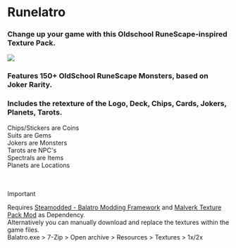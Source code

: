 # Runelatro

### Change up your game with this Oldschool RuneScape-inspired Texture Pack.

![](https://i.imgur.com/HtXU0hu.jpeg)

### Features 150+ OldSchool RuneScape Monsters, based on Joker Rarity.  
### Includes the retexture of the Logo, Deck, Chips, Cards, Jokers, Planets, Tarots.  
Chips/Stickers are Coins  
Suits are Gems  
Jokers are Monsters  
Tarots are NPC's  
Spectrals are Items  
Planets are Locations  
<br><br>

> [!IMPORTANT]
> Requires [Steamodded - Balatro Modding Framework](https://github.com/Steamodded/smods) and [Malverk Texture Pack Mod](https://github.com/Eremel/Malverk) as Dependency.  
Alternatively you can manually download and replace the textures within the game files.  
Balatro.exe > 7-Zip > Open archive > Resources > Textures > 1x/2x

